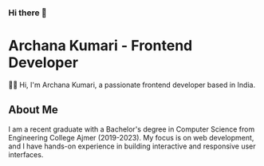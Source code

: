 ### Hi there 👋
# Archana Kumari - Frontend Developer

👩‍💻 Hi, I'm Archana Kumari, a passionate frontend developer based in India.

## About Me

I am a recent graduate with a Bachelor's degree in Computer Science from Engineering College Ajmer (2019-2023). My focus is on web development, and I have hands-on experience in building interactive and responsive user interfaces.




